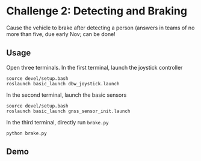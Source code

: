 # Challenge 2: Detecting and Braking

Cause the vehicle to brake after detecting a person (answers in teams of no more than five, due early Nov; can be done!

## Usage

Open three terminals. In the first terminal, launch the joystick controller

```
source devel/setup.bash
roslaunch basic_launch dbw_joystick.launch
```

In the second terminal, launch the basic sensors

```
source devel/setup.bash
roslaunch basic_launch gnss_sensor_init.launch
```

In the third terminal, directly run `brake.py`

```
python brake.py
```

## Demo
